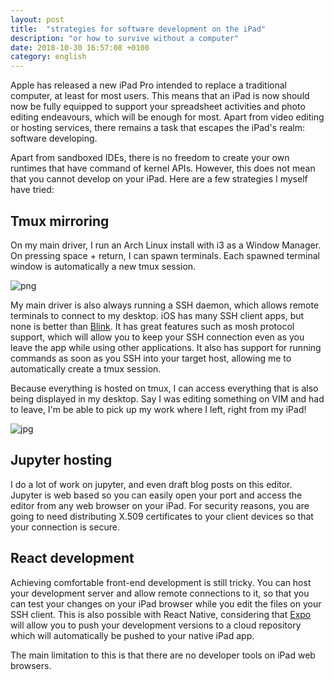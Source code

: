 ```yaml
---
layout: post
title:  "strategies for software development on the iPad"
description: "or how to survive without a computer"
date: 2018-10-30 16:57:08 +0100
category: english
---
```


Apple has released a new iPad Pro intended to replace a traditional computer, at least for most users. This means that an iPad is now should now be fully equipped to support your spreadsheet activities and photo editing endeavours, which will be enough for most. Apart from video editing or hosting services, there remains a task that escapes the iPad's realm: software developing.

Apart from sandboxed IDEs, there is no freedom to create your own runtimes that have command of kernel APIs. However, this does not mean that you cannot develop on your iPad. Here are a few strategies I myself have tried:

## Tmux mirroring

On my main driver, I run an Arch Linux install with i3 as a Window Manager. On pressing space + return, I can spawn terminals. Each spawned terminal window is automatically a new tmux session.

![png]({{site.url}}/assets/images/terminal-based-computing/arch.png)

My main driver is also always running a SSH daemon, which allows remote terminals to connect to my desktop. iOS has many SSH client apps, but none is better than [Blink](http://www.blink.sh/). It has great features such as mosh protocol support, which will allow you to keep your SSH connection even as you leave the app while using other applications. It also has support for running commands as soon as you SSH into your target host, allowing me to automatically create a tmux session.

Because everything is hosted on tmux, I can access everything that is also being displayed in my desktop. Say I was editing something on VIM and had to leave, I'm be able to pick up my work where I left, right from my iPad!

![jpg]({{site.url}}/assets/images/terminal-based-computing/tmux.jpg)

## Jupyter hosting

I do a lot of work on jupyter, and even draft blog posts on this editor. Jupyter is web based so you can easily open your port and access the editor from any web browser on your iPad. For security reasons, you are going to need distributing X.509 certificates to your client devices so that your connection is secure.

## React development

Achieving comfortable front-end development is still tricky. You can host your development server and allow remote connections to it, so that you can test your changes on your iPad browser while you edit the files on your SSH client. This is also possible with React Native, considering that [Expo](https://expo.io/) will allow you to push your development versions to a cloud repository which will automatically be pushed to your native iPad app.

The main limitation to this is that there are no developer tools on iPad web browsers.

